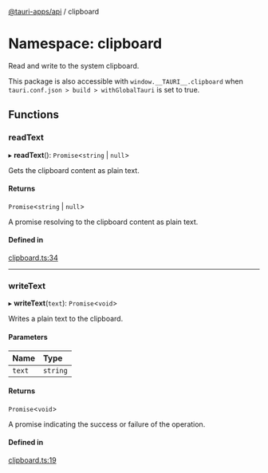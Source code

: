 [@tauri-apps/api](../index.md) / clipboard

# Namespace: clipboard

Read and write to the system clipboard.

This package is also accessible with `window.__TAURI__.clipboard` when `tauri.conf.json > build > withGlobalTauri` is set to true.

## Functions

### readText

▸ **readText**(): `Promise`<`string` \| ``null``\>

Gets the clipboard content as plain text.

#### Returns

`Promise`<`string` \| ``null``\>

A promise resolving to the clipboard content as plain text.

#### Defined in

[clipboard.ts:34](https://github.com/tauri-apps/tauri/blob/fe0cfea/tooling/api/src/clipboard.ts#L34)

___

### writeText

▸ **writeText**(`text`): `Promise`<`void`\>

Writes a plain text to the clipboard.

#### Parameters

| Name | Type |
| :------ | :------ |
| `text` | `string` |

#### Returns

`Promise`<`void`\>

A promise indicating the success or failure of the operation.

#### Defined in

[clipboard.ts:19](https://github.com/tauri-apps/tauri/blob/fe0cfea/tooling/api/src/clipboard.ts#L19)
